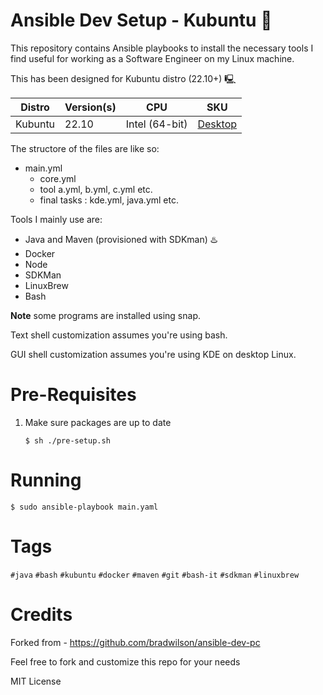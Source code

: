 # Ansible Dev Setup - Kubuntu 🐧

This repository contains Ansible playbooks to install the necessary tools I find useful for
working as a Software Engineer on my Linux machine.

This has been designed for Kubuntu distro (22.10+) 🖳

| Distro  | Version(s) | CPU            | SKU                                        |
|---------|------------|----------------|--------------------------------------------|
| Kubuntu | 22.10      | Intel (64-bit) | [Desktop](https://kubuntu.org/getkubuntu/) |

The structore of the files are like so:

  - main.yml
    - core.yml
    - tool a.yml, b.yml, c.yml etc.
    - final tasks : kde.yml, java.yml etc.

Tools I mainly use are:

- Java and Maven (provisioned with SDKman) ♨️
- Docker
- Node
- SDKMan
- LinuxBrew
- Bash

**Note** some programs are installed using snap.


Text shell customization assumes you're using bash.

GUI shell customization assumes you're using KDE on desktop Linux.


# Pre-Requisites

1. Make sure packages are up to date

   ```shell
   $ sh ./pre-setup.sh
   ```

# Running

```shell
$ sudo ansible-playbook main.yaml
```

# Tags

`#java` `#bash` `#kubuntu` `#docker` `#maven` `#git` `#bash-it` `#sdkman` `#linuxbrew`

# Credits

Forked from - https://github.com/bradwilson/ansible-dev-pc

Feel free to fork and customize this repo for your needs

MIT License
